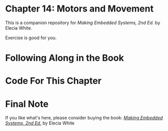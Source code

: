 # Chapter 14: Motors and Movement
This is a companion repository for _Making Embedded Systems, 2nd Ed._ by Elecia White. 

Exercise is good for you.

# Following Along in the Book
# Code For This Chapter

# Final Note
If you like what's here, please consider buying the book: [_Making Embedded Systems, 2nd Ed._](https://learning.oreilly.com/library/view/making-embedded-systems/9781098151539/) by Elecia White
